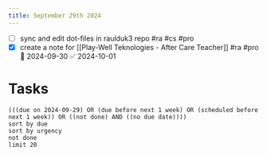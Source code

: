 ```yaml
---
title: September 29th 2024
---
```

- [ ] sync and edit dot-files in raulduk3 repo #ra #cs #pro
- [x] create a note for [[Play-Well Teknologies - After Care Teacher]] #ra #pro 📅 2024-09-30 ✅ 2024-10-01
# Tasks
```tasks
(((due on 2024-09-29) OR (due before next 1 week) OR (scheduled before next 1 week)) OR ((not done) AND ((no due date))))
sort by due
sort by urgency
not done
limit 20
``` 